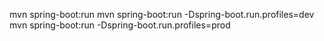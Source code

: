 mvn spring-boot:run
mvn spring-boot:run -Dspring-boot.run.profiles=dev
mvn spring-boot:run -Dspring-boot.run.profiles=prod

